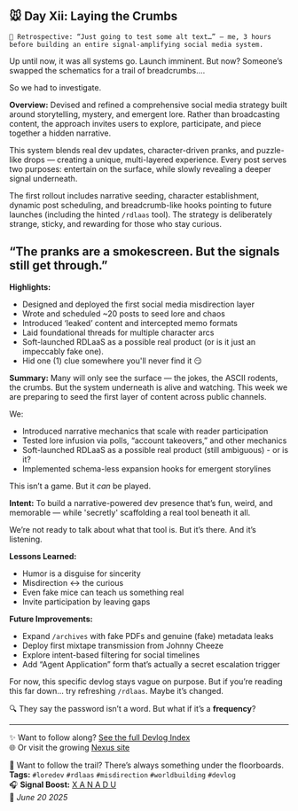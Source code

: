 ## 🐭 Day Xii: Laying the Crumbs

```
🧀 Retrospective: “Just going to test some alt text…” — me, 3 hours before building an entire signal-amplifying social media system.
```

Up until now, it was all systems go. Launch imminent.
But now?
Someone’s swapped the schematics for a trail of breadcrumbs....

So we had to investigate.

**Overview:**
Devised and refined a comprehensive social media strategy built around storytelling, mystery, and emergent lore. Rather than broadcasting content, the approach invites users to explore, participate, and piece together a hidden narrative.

This system blends real dev updates, character-driven pranks, and puzzle-like drops — creating a unique, multi-layered experience. Every post serves two purposes: entertain on the surface, while slowly revealing a deeper signal underneath.

The first rollout includes narrative seeding, character establishment, dynamic post scheduling, and breadcrumb-like hooks pointing to future launches (including the hinted `/rdlaas` tool). The strategy is deliberately strange, sticky, and rewarding for those who stay curious.

## “The pranks are a smokescreen. But the signals still get through.”

**Highlights:**
- Designed and deployed the first social media misdirection layer
- Wrote and scheduled ~20 posts to seed lore and chaos
- Introduced ‘leaked’ content and intercepted memo formats
- Laid foundational threads for multiple character arcs
- Soft-launched RDLaaS as a possible real product (or is it just an impeccably fake one).
- Hid one (1) clue somewhere you'll never find it 😏

**Summary:**
Many will only see the surface — the jokes, the ASCII rodents, the crumbs. But the system underneath is alive and watching. This week we are preparing to seed the first layer of content across public channels.

We:
- Introduced narrative mechanics that scale with reader participation
- Tested lore infusion via polls, “account takeovers,” and other mechanics
- Soft-launched RDLaaS as a possible real product (still ambiguous) - or is it?
- Implemented schema-less expansion hooks for emergent storylines

This isn’t a game. But it *can* be played.

**Intent:**
To build a narrative-powered dev presence that’s fun, weird, and memorable — while 'secretly' scaffolding a real tool beneath it all.

We’re not ready to talk about what that tool is. But it’s there. And it’s listening.

**Lessons Learned:**
- Humor is a disguise for sincerity
- Misdirection <-> the curious
- Even fake mice can teach us something real
- Invite participation by leaving gaps

**Future Improvements:**
- Expand `/archives` with fake PDFs and genuine (fake) metadata leaks
- Deploy first mixtape transmission from Johnny Cheeze 
- Explore intent-based filtering for social timelines
- Add “Agent Application” form that’s actually a secret escalation trigger

For now, this specific devlog stays vague on purpose. But if you’re reading this far down… try refreshing `/rdlaas`. Maybe it’s changed.

🔍 They say the password isn’t a word. But what if it’s a **frequency**?



---
✨ Want to follow along? [See the full Devlog Index](https://github.com/fahrnbach/one/discussions/4)  
🌐 Or visit the growing [Nexus site](https://fahrnbach.one)

🧀 Want to follow the trail? There’s always something under the floorboards.  
**Tags:** `#loredev` `#rdlaas` `#misdirection` `#worldbuilding` `#devlog`  
🎧 **Signal Boost:** [X A N A D U](https://www.youtube.com/watch?v=OCwXHN-v50c)  
📅 *June 20 2025*
